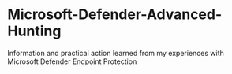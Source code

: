 # Microsoft-Defender-Advanced-Hunting
Information and practical action learned from my experiences with Microsoft Defender Endpoint Protection
